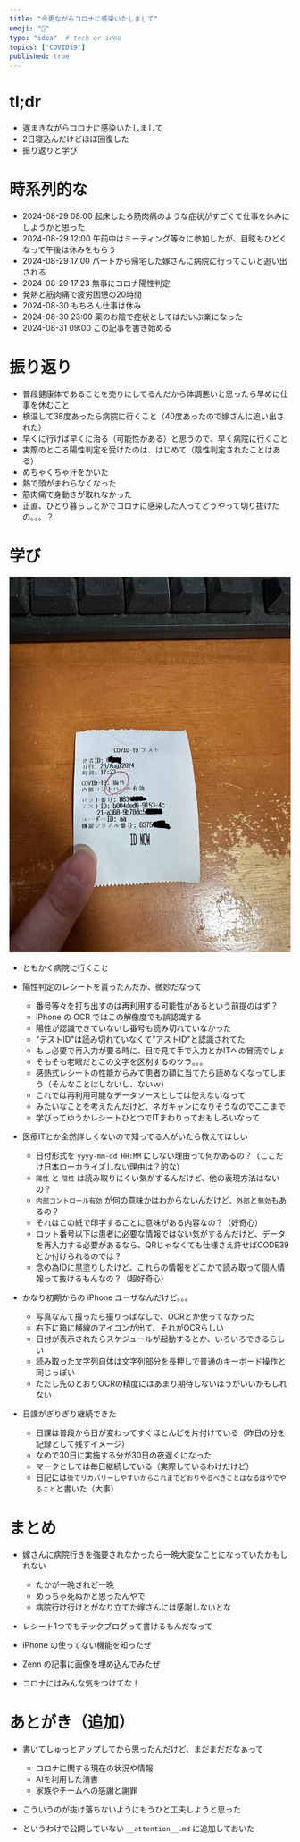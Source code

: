 ```yaml
---
title: "今更ながらコロナに感染いたしまして"
emoji: "🏥"
type: "idea"  # tech or idea
topics: ["COVID19"]
published: true
---
```


# tl;dr

- 遅まきながらコロナに感染いたしまして
- 2日寝込んだけどほぼ回復した
- 振り返りと学び

# 時系列的な

- 2024-08-29 08:00 起床したら筋肉痛のような症状がすごくて仕事を休みにしようかと思った
- 2024-08-29 12:00 午前中はミーティング等々に参加したが、目眩もひどくなって午後は休みをもらう
- 2024-08-29 17:00 パートから帰宅した嫁さんに病院に行ってこいと追い出される
- 2024-08-29 17:23 無事にコロナ陽性判定
- 発熱と筋肉痛で疲労困憊の20時間
- 2024-08-30 もちろん仕事は休み
- 2024-08-30 23:00 薬のお陰で症状としてはだいぶ楽になった
- 2024-08-31 09:00 この記事を書き始める

# 振り返り

- 普段健康体であることを売りにしてるんだから体調悪いと思ったら早めに仕事を休むこと
- 検温して38度あったら病院に行くこと（40度あったので嫁さんに追い出された）
- 早くに行けば早くに治る（可能性がある）と思うので、早く病院に行くこと
- 実際のところ陽性判定を受けたのは、はじめて（陰性判定されたことはある）
- めちゃくちゃ汗をかいた
- 熱で頭がまわらなくなった
- 筋肉痛で身動きが取れなかった
- 正直、ひとり暮らしとかでコロナに感染した人ってどうやって切り抜けたの。。。？

# 学び

![もらったレシート](/images/2024-08-31.jpeg)

- ともかく病院に行くこと
- 陽性判定のレシートを貰ったんだが、微妙だなって

  - 番号等々を打ち出すのは再利用する可能性があるという前提のはず？
  - iPhone の OCR ではこの解像度でも誤認識する
  - 陽性が認識できていないし番号も読み切れていなかった
  - "テストID"は読み切れていなくて"アストID"と認識されてた
  - もし必要で再入力が要る時に、目で見て手で入力とかITへの冒涜でしょ
  - そもそも老眼だとこの文字を区別するのツラ。。。
  - 感熱式レシートの性能からみて患者の額に当てたら読めなくなってしまう（そんなことはしないし、ないｗ）
  - これでは再利用可能なデータソースとしては使えないなって
  - みたいなことを考えたんだけど、ネガキャンになりそうなのでここまで
  - 学びってゆうかレシートひとつでITまわりっておもしろいなって

- 医療ITとか全然詳しくないので知ってる人がいたら教えてほしい

  - 日付形式を `yyyy-mm-dd HH:MM` にしない理由って何かあるの？（ここだけ日本ローカライズしない理由は？的な）
  - `陽性` と `陰性` は読み取りにくい気がするんだけど、他の表現方法はないの？
  - `内部コントロール有効` が何の意味かはわからないんだけど、`外部`と`無効`もあるの？
  - それはこの紙で印字することに意味がある内容なの？（好奇心）
  - ロット番号以下は患者に必要な情報ではない気がするんだけど、データを再入力する必要があるなら、QRじゃなくても仕様さえ許せばCODE39とか付けられるのでは？
  - 念の為IDに黒塗りしたけど、これらの情報をどこかで読み取って個人情報って抜けるもんなの？（超好奇心）

- かなり初期からの iPhone ユーザなんだけど。。。

  - 写真なんて撮ったら撮りっぱなしで、OCRとか使ってなかった
  - 右下に箱に横線のアイコンが出て、それがOCRらしい
  - 日付が表示されたらスケジュールが起動するとか、いろいろできるらしい
  - 読み取った文字列自体は文字列部分を長押しで普通のキーボード操作と同じっぽい
  - ただし先のとおりOCRの精度にはあまり期待しないほうがいいかもしれない

- 日課がぎりぎり継続できた

  - 日課は普段から日が変わってすぐほとんどを片付けている（昨日の分を記録として残すイメージ）
  - なので30日に実施する分が30日の夜遅くになった
  - マークとしては毎日継続している（実際しているわけだけど）
  - 日記には`後でリカバリーしやすいからこれまでどおりやるべきことはなるはやでやること`と書いた（大事）

# まとめ

- 嫁さんに病院行きを強要されなかったら一晩大変なことになっていたかもしれない

  - たかが一晩されど一晩
  - めっちゃ死ぬかと思ったんやで
  - 病院行け行けとがなり立てた嫁さんには感謝しないとな

- レシート1つでもテックブログって書けるもんだなって
- iPhone の使ってない機能を知ったぜ
- Zenn の記事に画像を埋め込んでみたぜ
- コロナにはみんな気をつけてな！

# あとがき（追加）

- 書いてしゅっとアップしてから思ったんだけど、まだまだだなぁって

  - コロナに関する現在の状況や情報
  - AIを利用した清書
  - 家族やチームへの感謝と謝罪

- こういうのが抜け落ちないようにもうひと工夫しようと思った
- というわけで公開していない `__attention__.md` に追加しておいた
